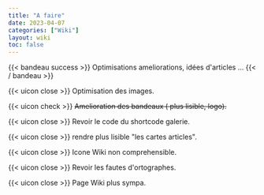 ```yaml
---
title: "A faire"
date: 2023-04-07
categories: ["Wiki"]
layout: wiki
toc: false
---
```

{{< bandeau success >}} Optimisations ameliorations, idées d'articles ... {{< / bandeau >}}

{{< uicon close >}}  Optimisation des images.

{{< uicon check >}}  ~~Amelioration des bandeaux ( plus lisible, logo).~~

{{< uicon close >}}  Revoir le code du shortcode galerie.

{{< uicon close >}} rendre plus lisible "les cartes articles".

{{< uicon close >}} Icone Wiki non comprehensible.

{{< uicon close >}} Revoir les fautes d'ortographes.

{{< uicon close >}} Page Wiki plus sympa.

